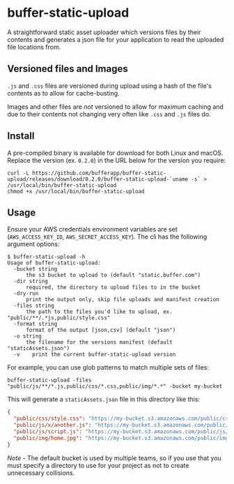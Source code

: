 # buffer-static-upload

A straightforward static asset uploader which versions files by their contents
and generates a json file for your application to read the uploaded file
locations from.

## Versioned files and Images

`.js` and `.css` files are versioned during upload using a hash of the file's
contents as to allow for cache-busting.

Images and other files are *not* versioned to allow for maximum caching and due
to their contents not changing very often like `.css` and `.js` files do.

## Install

A pre-compiled binary is available for download for both Linux and macOS.
Replace the version (ex. `0.2.0`) in the URL below for the version you require:

```
curl -L https://github.com/bufferapp/buffer-static-upload/releases/download/0.2.0/buffer-static-upload-`uname -s` > /usr/local/bin/buffer-static-upload
chmod +x /usr/local/bin/buffer-static-upload
```

## Usage

Ensure your AWS credentials environment variables are set (`AWS_ACCESS_KEY_ID`,
`AWS_SECRET_ACCESS_KEY`). The cli has the following argument options:

```
$ buffer-static-upload -h
Usage of buffer-static-upload:
  -bucket string
      the s3 bucket to upload to (default "static.buffer.com")
  -dir string
      required, the directory to upload files to in the bucket
  -dry-run
      print the output only, skip file uploads and manifest creation
  -files string
      the path to the files you'd like to upload, ex. "public/**/.*js,public/style.css"
  -format string
      format of the output [json,csv] (default "json")
  -o string
      the filename for the versions manifest (default "staticAssets.json")
  -v	print the current buffer-static-upload version
```

For example, you can use glob patterns to match multiple sets of files:

```
buffer-static-upload -files "public/js/**/*.js,public/css/*.css,public/img/*.*" -bucket my-bucket
```

This will generate a `staticAssets.json` file in this directory like this:

```json
{
  "public/css/style.css": "https://my-bucket.s3.amazonaws.com/public/css/style.11985b07e3121564a73d4d6821bfcfe7.css",
  "public/js/x/another.js": "https://my-bucket.s3.amazonaws.com/public/js/x/another.bfa2d0f60841707efe7be0a94c4caacf.js",
  "public/js/script.js": "https://my-bucket.s3.amazonaws.com/public/js/script.d55002b60fcfff0b3d355184d23af6f7.js",
  "public/img/home.jpg": "https://my-bucket.s3.amazonaws.com/public/img/home.jpg",
}
```

*Note* - The default bucket is used by multiple teams, so if you use that you
must specify a directory to use for your project as not to create unnecessary
collisions.
